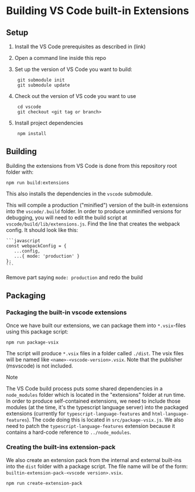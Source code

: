 # Building VS Code built-in Extensions

## Setup

1. Install the VS Code prerequisites as described in (link)
2. Open a command line inside this repo
3. Set up the version of VS Code you want to build:

        git submodule init
        git submodule update

4. Check out the version of VS code you want to use

        cd vscode
        git checkout <git tag or branch>

5. Install project dependencies

        npm install

## Building

Building the extensions from VS Code is done from this repository root folder with:

    npm run build:extensions

This also installs the dependencies in the `vscode` submodule.

This will compile a production ("minified") version of the built-in extensions into the `vscode/.build` folder. In order to produce unminified versions for debugging,
you will need to edit the build script at `vscode/build/lib/extensions.js`. Find the line that creates the webpack config. It should look like this:

    ```javascript
    const webpackConfig = {
       ...config,
       ...{ mode: 'production' }
    };
    ```

Remove part saying `mode: production` and redo the build

## Packaging

### Packaging the built-in vscode extensions

Once we have built our extensions, we can package them into `*.vsix`-files using this package script:

    npm run package-vsix

The script will produce `*.vsix` files in a folder called `./dist`. The vsix files will be named like `<name>-<vscode-version>.vsix`. Note that the publisher (msvscode)
is not included.

> [!NOTE]
> The VS Code build process puts some shared dependencies in a `node_modules` folder which is located in the "extensions" folder at run time.
> In order to produce self-contained extensions, we need to include those modules (at the time, it's the typescript language server) into the packaged extensions (currently for `typescript-language-features` and `html-language-features`).
> The code doing this is located in `src/package-vsix.js`. We also need to patch the `typescript-language-features` extension because it contains a hard-code reference to `../node_modules`.

### Creating the built-ins extension-pack

We also create an extension pack from the internal and external built-ins into the `dist` folder with a package script.
The file name will be of the form: `builtin-extension-pack-<vscode version>.vsix`.

    npm run create-extension-pack
